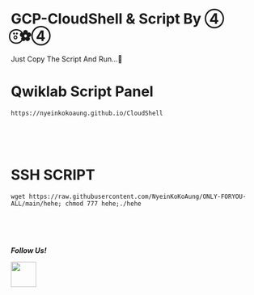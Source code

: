 # GCP-CloudShell & Script By ④ ⍤⃝✿④

Just Copy The Script And Run...🥰

# Qwiklab Script Panel
```
https://nyeinkokoaung.github.io/CloudShell
```
## ㅤ

# SSH SCRIPT

```
wget https://raw.githubusercontent.com/NyeinKoKoAung/ONLY-FORYOU-ALL/main/hehe; chmod 777 hehe;./hehe

```
## ㅤ

___Follow Us!___

 <p>    
<div class="div2">
 <span><a href="https://t.me/nkka404"><img src="https://user-images.githubusercontent.com/83800532/143560346-101a5bbb-53c6-4d1d-90c9-364c3355a6b7.png" alt=""width="50"height="50"/></a></span>
